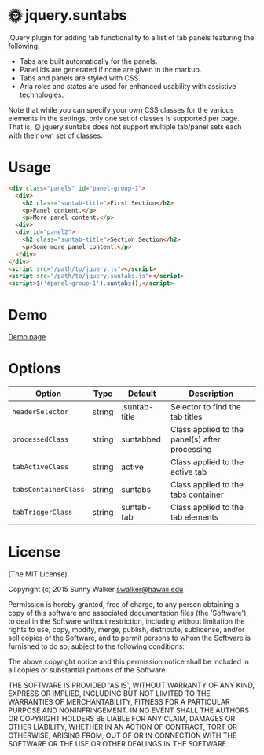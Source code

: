 # &#x1f31e; jquery.suntabs

jQuery plugin for adding tab functionality to a list of tab panels featuring the following:
- Tabs are built automatically for the panels.
- Panel ids are generated if none are given in the markup.
- Tabs and panels are styled with CSS.
- Aria roles and states are used for enhanced usability with assistive technologies.

Note that while you can specify your own CSS classes for the various elements in the settings, only one set of classes is supported per page. That is, &#x1f31e; jquery.suntabs does not support multiple tab/panel sets each with their own set of classes.

# Usage

```html
<div class="panels" id="panel-group-1">
  <div>
    <h2 class="suntab-title">First Section</h2>
    <p>Panel content.</p>
    <p>More panel content.</p>
  <div>
  <div id="panel2">
    <h2 class="suntab-title">Section Section</h2>
    <p>Some more panel content.</p>
  </div>
</div>
<script src="/path/to/jquery.js"></script>
<script src="/path/to/jquery.suntabs.js"></script>
<script>$('#panel-group-1').suntabs();</script>
```
# Demo

[Demo page](index.html)

# Options

| Option | Type | Default | Description |
| ------ | ---- | ------- | ----------- |
| `headerSelector` | string | .suntab-title | Selector to find the tab titles |
| `processedClass` | string | suntabbed | Class applied to the panel(s) after processing |
| `tabActiveClass` | string | active | Class applied to the active tab |
| `tabsContainerClass` | string | suntabs | Class applied to the tabs container |
| `tabTriggerClass` | string | suntab-tab | Class applied to the tab elements |

# License

(The MIT License)

Copyright (c) 2015 Sunny Walker swalker@hawaii.edu

Permission is hereby granted, free of charge, to any person obtaining a copy of this software and associated documentation files (the 'Software'), to deal in the Software without restriction, including without limitation the rights to use, copy, modify, merge, publish, distribute, sublicense, and/or sell copies of the Software, and to permit persons to whom the Software is furnished to do so, subject to the following conditions:

The above copyright notice and this permission notice shall be included in all copies or substantial portions of the Software.

THE SOFTWARE IS PROVIDED 'AS IS', WITHOUT WARRANTY OF ANY KIND, EXPRESS OR IMPLIED, INCLUDING BUT NOT LIMITED TO THE WARRANTIES OF MERCHANTABILITY, FITNESS FOR A PARTICULAR PURPOSE AND NONINFRINGEMENT. IN NO EVENT SHALL THE AUTHORS OR COPYRIGHT HOLDERS BE LIABLE FOR ANY CLAIM, DAMAGES OR OTHER LIABILITY, WHETHER IN AN ACTION OF CONTRACT, TORT OR OTHERWISE, ARISING FROM, OUT OF OR IN CONNECTION WITH THE SOFTWARE OR THE USE OR OTHER DEALINGS IN THE SOFTWARE.
